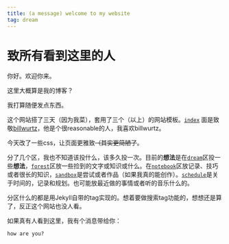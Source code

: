 ```yaml
---
title: (a message) welcome to my website
tag: dream
---
```

# 致所有看到这里的人

你好。欢迎你来。

这里大概算是我的博客？

我打算随便发点东西。

这个网站搭了三天（因为我菜），套用了三个（以上）的网站模板。[`index`](/) 面是致敬[billwurtz](https://www.billwurtz.com)，他是个很reasonable的人，我喜欢billwurtz。

今天改了一些css，让页面更雅致~~（其实更简陋了~~。

分了几个区，我也不知道该投什么，该多久投一次。目前的**想法**是在[`dream`](/dream)区投一些**想法**，[`forest`](/forest)区放一些捡到的文字或知识或什么。在[`notebook`](/notebook)区放记录、技巧或者很长的知识，[`sandbox`](/sandbox)是尝试或者作品（如果我真的能创作）。[`schedule`](/schedule)是关于时间的，记录和规划。也可能放最近做的事情或者听的音乐什么的。

分区什么的都是用Jekyll自带的tag实现的。想着要做搜索tag功能的，想想还是算了，反正这个网站也没人看。












如果真有人看到这里，我有个消息带给你：
```
how are you?
```